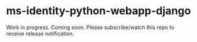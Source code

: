 # ms-identity-python-webapp-django
Work in progress. Coming soon. Please subscribe/watch this repo to receive release notification.
